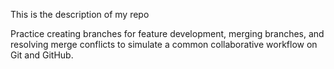 This is the description of my repo

Practice creating branches for feature development, merging branches, and resolving merge conflicts to simulate a common collaborative workflow on Git and GitHub.

